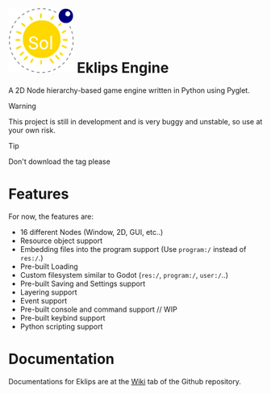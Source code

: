 # ![Eklips](img/icon.png) Eklips Engine
A 2D Node hierarchy-based game engine written in Python using Pyglet.

>[!WARNING]
>This project is still in development and is very buggy and unstable, so use at your own risk.

>[!TIP]
>Don't download the tag please

# Features
For now, the features are:
 - 16 different Nodes (Window, 2D, GUI, etc..)
 - Resource object support
 - Embedding files into the program support (Use `program:/` instead of `res:/`.)
 - Pre-built Loading
 - Custom filesystem similar to Godot (`res:/`, `program:/`, `user:/`..)
 - Pre-built Saving and Settings support
 - Layering support
 - Event support
 - Pre-built console and command support // WIP
 - Pre-built keybind support
 - Python scripting support

# Documentation
Documentations for Eklips are at the [Wiki](https://github.com/Za9-118/Eklips/wiki) tab of the Github repository.
